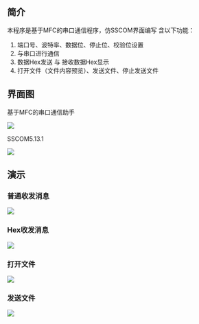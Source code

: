 ## 简介
本程序是基于MFC的串口通信程序，仿SSCOM界面编写
含以下功能：
1. 端口号、波特率、数据位、停止位、校验位设置
2. 与串口进行通信
3. 数据Hex发送 与 接收数据Hex显示
4. 打开文件（文件内容预览）、发送文件、停止发送文件

## 界面图

基于MFC的串口通信助手

![](https://hexoblog-1257009793.cos.ap-shanghai.myqcloud.com/MFC-%E4%B8%B2%E5%8F%A3%E9%80%9A%E4%BF%A1%E5%8A%A9%E6%89%8B/MFC%E4%B8%B2%E5%8F%A3%E9%80%9A%E4%BF%A1%E5%8A%A9%E6%89%8B%E7%95%8C%E9%9D%A2.png)

SSCOM5.13.1

![](https://hexoblog-1257009793.cos.ap-shanghai.myqcloud.com/MFC-%E4%B8%B2%E5%8F%A3%E9%80%9A%E4%BF%A1%E5%8A%A9%E6%89%8B/SSCOM5.13.1%E7%95%8C%E9%9D%A2.png)

## 演示

### 普通收发消息

![](https://hexoblog-1257009793.cos.ap-shanghai.myqcloud.com/MFC-%E4%B8%B2%E5%8F%A3%E9%80%9A%E4%BF%A1%E5%8A%A9%E6%89%8B/%E6%99%AE%E9%80%9A%E6%94%B6%E5%8F%91%E6%B6%88%E6%81%AF.png)

### Hex收发消息

![](https://hexoblog-1257009793.cos.ap-shanghai.myqcloud.com/MFC-%E4%B8%B2%E5%8F%A3%E9%80%9A%E4%BF%A1%E5%8A%A9%E6%89%8B/hex%E6%94%B6%E5%8F%91%E6%B6%88%E6%81%AF.png)

### 打开文件

![](https://hexoblog-1257009793.cos.ap-shanghai.myqcloud.com/MFC-%E4%B8%B2%E5%8F%A3%E9%80%9A%E4%BF%A1%E5%8A%A9%E6%89%8B/%E6%89%93%E5%BC%80%E6%96%87%E4%BB%B6.png)

### 发送文件

![](https://hexoblog-1257009793.cos.ap-shanghai.myqcloud.com/MFC-%E4%B8%B2%E5%8F%A3%E9%80%9A%E4%BF%A1%E5%8A%A9%E6%89%8B/%E5%8F%91%E9%80%81%E6%96%87%E4%BB%B6.png)